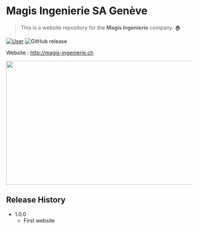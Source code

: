 # Magis Ingenierie SA Genève

> This is a website repository for the **Magis Ingenierie** company. :house: 

[![User][github-image]][github-url]
![GitHub release](https://img.shields.io/github/release/qubyte/rubidium.svg?style=flat-square)

Website : <http://magis-ingenierie.ch>

<p align="center">
  <img src="https://cdn.dribbble.com/users/2512634/screenshots/5043083/plan_de_travail_1.png"
       width="650" height="335">
</p>

## Release History
* 1.0.0
    * First website

<!-- Markdown link & img dfn's -->
[github-image]: https://img.shields.io/badge/user-LucileM-pink.svg?logo=github&longCache=true&style=flat-square
[github-url]: https://lucilem.github.io/

